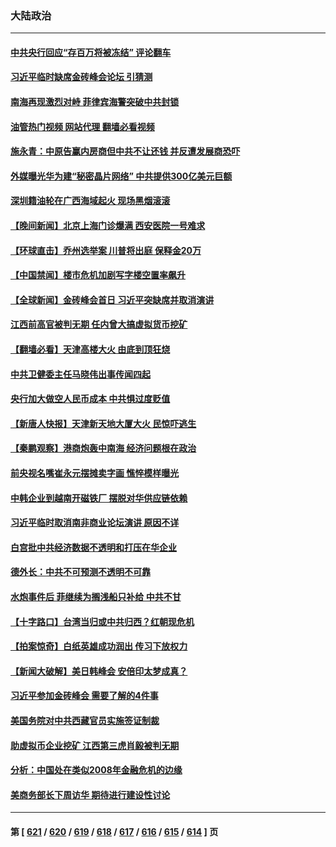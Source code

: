 ### 大陆政治
---
#### [中共央行回应“存百万将被冻结” 评论翻车](../../pages/ncid277/n14059559.md?08232045) 
#### [习近平临时缺席金砖峰会论坛 引猜测](../../pages/ncid277/n14059514.md?08232045) 
#### [南海再现激烈对峙 菲律宾海警突破中共封锁](../../pages/ncid277/n14059541.md?08232045) 
#### [油管热门视频 网站代理 翻墙必看视频](http://138.2.39.72:81/youtube.html?epic-marker?08232045)
#### [施永青：中原告赢内房商但中共不让还钱 并反遭发展商恐吓](../../pages/ncid277/n14059558.md?08232045) 
#### [外媒曝光华为建“秘密晶片网络” 中共提供300亿美元巨额](../../pages/ncid277/n14059542.md?08232045) 
#### [深圳籍油轮在广西海域起火 现场黑烟滚滚](../../pages/ncid277/n14059478.md?08232045) 
#### [【晚间新闻】北京上海门诊爆满 西安医院一号难求](../../pages/ncid277/n14059443.md?08232045) 
#### [【环球直击】乔州选举案 川普将出庭 保释金20万](../../pages/ncid277/n14059027.md?08232045) 
#### [【中国禁闻】楼市危机加剧写字楼空置率飙升](../../pages/ncid277/n14059026.md?08232045) 
#### [【全球新闻】金砖峰会首日 习近平突缺席并取消演讲](../../pages/ncid277/n14059444.md?08232045) 
#### [江西前高官被判无期 任内曾大搞虚拟货币挖矿](../../pages/ncid277/n14059268.md?08232045) 
#### [【翻墙必看】天津高楼大火 由底到顶狂烧](../../pages/ncid277/n14059248.md?08232045) 
#### [中共卫健委主任马晓伟出事传闻四起](../../pages/ncid277/n14059222.md?08232045) 
#### [央行加大做空人民币成本 中共惧过度贬值](../../pages/ncid277/n14059149.md?08232045) 
#### [【新唐人快报】天津新天地大厦大火 民惊吓逃生](../../pages/ncid277/n14059189.md?08232045) 
#### [【秦鹏观察】港商炮轰中南海 经济问题根在政治](../../pages/ncid277/n14059115.md?08232045) 
#### [前央视名嘴崔永元摆摊卖字画 憔悴模样曝光](../../pages/ncid277/n14059068.md?08232045) 
#### [中韩企业到越南开磁铁厂 摆脱对华供应链依赖](../../pages/ncid277/n14059037.md?08232045) 
#### [习近平临时取消南非商业论坛演讲 原因不详](../../pages/ncid277/n14059043.md?08232045) 
#### [白宫批中共经济数据不透明和打压在华企业](../../pages/ncid277/n14059035.md?08232045) 
#### [德外长：中共不可预测不透明不可靠](../../pages/ncid277/n14059030.md?08232045) 
#### [水炮事件后 菲继续为搁浅船只补给 中共不甘](../../pages/ncid277/n14058952.md?08232045) 
#### [【十字路口】台湾当归或中共归西？红朝现危机](../../pages/ncid277/n14058904.md?08232045) 
#### [【拍案惊奇】白纸英雄成功润出 传习下放权力](../../pages/ncid277/n14058901.md?08232045) 
#### [【新闻大破解】美日韩峰会 安倍印太梦成真？](../../pages/ncid277/n14058924.md?08232045) 
#### [习近平参加金砖峰会 需要了解的4件事](../../pages/ncid277/n14058947.md?08232045) 
#### [美国务院对中共西藏官员实施签证制裁](../../pages/ncid277/n14058961.md?08232045) 
#### [助虚拟币企业挖矿 江西第三虎肖毅被判无期](../../pages/ncid277/n14058839.md?08232045) 
#### [分析：中国处在类似2008年金融危机的边缘](../../pages/ncid277/n14058842.md?08232045) 
#### [美商务部长下周访华 期待进行建设性讨论](../../pages/ncid277/n14058858.md?08232045) 

---
#### 第 [ [621](./621.md?08232045) / [620](./620.md?08232045) / [619](./619.md?08232045) / [618](./618.md?08232045) / [617](./617.md?08232045) / [616](./616.md?08232045) / [615](./615.md?08232045) / [614](./614.md?08232045) ] 页
